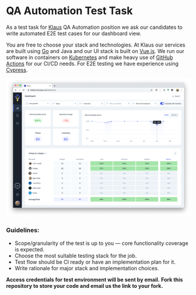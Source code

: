 # QA Automation Test Task

As a test task for [Klaus](https://www.klausapp.com) QA Automation position we ask our candidates to write automated E2E test cases for our dashboard view.

You are free to choose your stack and technologies. At Klaus our services are built using [Go](https://golang.org) and Java and our UI stack is built on [Vue.js](https://vuejs.org). We run our software in containers on [Kubernetes](https://kubernetes.io) and make heavy use of [GitHub Actions](https://github.com/features/actions) for our CI/CD needs. For E2E testing we have experience using [Cypress](https://www.cypress.io).

![](dashboard.png)


### Guidelines:
* Scope/granularity of the test is up to you — core functionality coverage is expected.
* Choose the most suitable testing stack for the job.
* Test flow should be CI ready or have an implementation plan for it.
* Write rationale for major stack and implementation choices.

**Access credentials for test environment will be sent by email.**
**Fork this repository to store your code and email us the link to your fork.**
